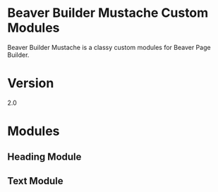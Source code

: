 # Beaver Builder Mustache Custom Modules
Beaver Builder Mustache is a classy custom modules for Beaver Page Builder.

# Version
2.0

# Modules
## Heading Module
## Text Module
